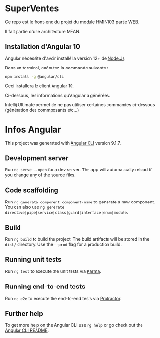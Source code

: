 # SuperVentes

Ce repo est le front-end du projet du module HMIN103 partie WEB.

Il fait partie d'une architecture MEAN.

## Installation d'Angular 10

Angular nécessite d'avoir installé la version 12+ de [Node.Js](https://nodejs.org/).

Dans un terminal, exécutez la commande suivante :
```bash
npm install -g @angular/cli
```
Ceci installera le client Angular 10.

Ci-dessous, les informations qu'Angular a générées.

Intellij Ultimate permet de ne pas utiliser certaines commandes ci-dessous (génération des commposants etc...)

# Infos Angular

This project was generated with [Angular CLI](https://github.com/angular/angular-cli) version 9.1.7.

## Development server

Run `ng serve --open` for a dev server. The app will automatically reload if you change any of the source files.

## Code scaffolding

Run `ng generate component component-name` to generate a new component. You can also use `ng generate directive|pipe|service|class|guard|interface|enum|module`.

## Build

Run `ng build` to build the project. The build artifacts will be stored in the `dist/` directory. Use the `--prod` flag for a production build.

## Running unit tests

Run `ng test` to execute the unit tests via [Karma](https://karma-runner.github.io).

## Running end-to-end tests

Run `ng e2e` to execute the end-to-end tests via [Protractor](http://www.protractortest.org/).

## Further help

To get more help on the Angular CLI use `ng help` or go check out the [Angular CLI README](https://github.com/angular/angular-cli/blob/master/README.md).
